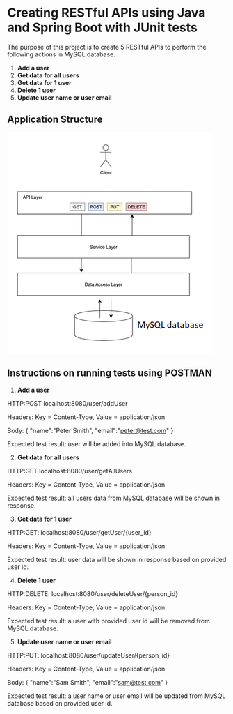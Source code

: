 # Creating RESTful APIs using Java and Spring Boot with JUnit tests

The purpose of this project is to create 5 RESTful APIs to perform the following actions in MySQL database.
1. **Add a user**
2. **Get data for all users**
3. **Get data for 1 user**
4. **Delete 1 user**
5. **Update user name or user email**

## Application Structure

<img src="https://github.com/kmjenniferng/java-spring-boot-user-project-with-junit-tests/blob/main/system_architecture.png">

## Instructions on running tests using POSTMAN
1. **Add a user**

HTTP:POST localhost:8080/user/addUser

Headers: Key = Content-Type, Value = application/json

Body: { "name":"Peter Smith", "email":"peter@test.com" }

Expected test result: user will be added into MySQL database.

2. **Get data for all users**

HTTP:GET localhost:8080/user/getAllUsers

Headers: Key = Content-Type, Value = application/json

Expected test result: all users data from MySQL database will be shown in response.

3. **Get data for 1 user**

HTTP:GET: localhost:8080/user/getUser/{user_id}

Headers: Key = Content-Type, Value = application/json

Expected test result: user data will be shown in response based on provided user id.

4. **Delete 1 user**

HTTP:DELETE: localhost:8080/user/deleteUser/{person_id}

Headers: Key = Content-Type, Value = application/json

Expected test result: a user with provided user id will be removed from MySQL database.

5. **Update user name or user email**

HTTP:PUT: localhost:8080/user/updateUser/{person_id}

Headers: Key = Content-Type, Value = application/json

Body: { "name":"Sam Smith", "email":"sam@test.com" }

Expected test result: a user name or user email will be updated from MySQL database based on provided user id.

